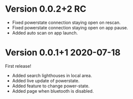 
# Version 0.0.2+2 RC

 - Fixed powerstate connection staying open on rescan.
 - Fixed powerstate connection staying open on app pause.
 - Added auto scan on app launch.


# Version 0.0.1+1 2020-07-18

First release!

 - Added search lighthouses in local area.
 - Added live update of powerstate.
 - Added feature to change power-state.
 - Added page when bluetooth is disabled.

